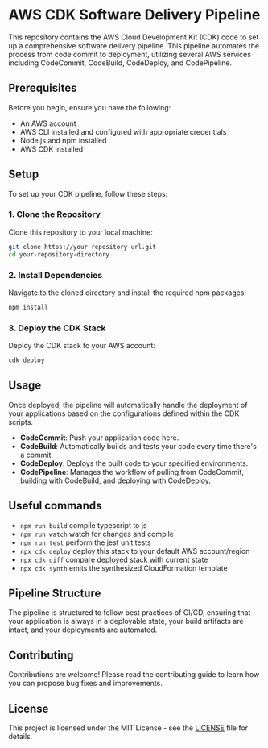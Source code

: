 # AWS CDK Software Delivery Pipeline

This repository contains the AWS Cloud Development Kit (CDK) code to set up a comprehensive software delivery pipeline. This pipeline automates the process from code commit to deployment, utilizing several AWS services including CodeCommit, CodeBuild, CodeDeploy, and CodePipeline.

## Prerequisites

Before you begin, ensure you have the following:

- An AWS account
- AWS CLI installed and configured with appropriate credentials
- Node.js and npm installed
- AWS CDK installed

## Setup

To set up your CDK pipeline, follow these steps:

### 1. Clone the Repository

Clone this repository to your local machine:

```bash
git clone https://your-repository-url.git
cd your-repository-directory
```

### 2. Install Dependencies

Navigate to the cloned directory and install the required npm packages:

```bash
npm install
```

### 3. Deploy the CDK Stack

Deploy the CDK stack to your AWS account:

```bash
cdk deploy
```

## Usage

Once deployed, the pipeline will automatically handle the deployment of your applications based on the configurations defined within the CDK scripts.

- **CodeCommit**: Push your application code here.
- **CodeBuild**: Automatically builds and tests your code every time there's a commit.
- **CodeDeploy**: Deploys the built code to your specified environments.
- **CodePipeline**: Manages the workflow of pulling from CodeCommit, building with CodeBuild, and deploying with CodeDeploy.

## Useful commands

- `npm run build` compile typescript to js
- `npm run watch` watch for changes and compile
- `npm run test` perform the jest unit tests
- `npx cdk deploy` deploy this stack to your default AWS account/region
- `npx cdk diff` compare deployed stack with current state
- `npx cdk synth` emits the synthesized CloudFormation template

## Pipeline Structure

The pipeline is structured to follow best practices of CI/CD, ensuring that your application is always in a deployable state, your build artifacts are intact, and your deployments are automated.

## Contributing

Contributions are welcome! Please read the contributing guide to learn how you can propose bug fixes and improvements.

## License

This project is licensed under the MIT License - see the [LICENSE](LICENSE) file for details.
